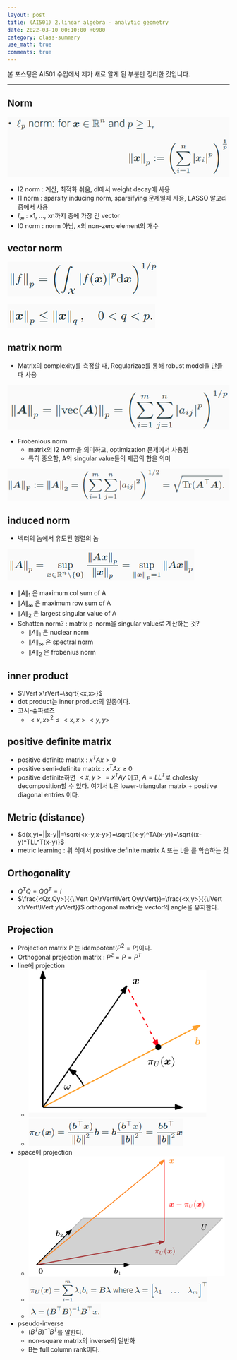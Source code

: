 ```yaml
---
layout: post
title: (AI501) 2.linear algebra - analytic geometry
date: 2022-03-10 00:10:00 +0900
category: class-summary
use_math: true
comments: true
---
```


본 포스팅은 AI501 수업에서 제가 새로 알게 된 부분만 정리한 것입니다.

---

## Norm

![alt text](/public/img/220310/norm.png)

- l2 norm : 계산, 최적화 쉬움, dl에서 weight decay에 사용
- l1 norm : sparsity inducing norm, sparsifying 문제일때 사용, LASSO 알고리즘에서 사용
- $l_{\infty}$ : x1, ..., xn까지 중에 가장 긴 vector
- l0 norm : norm 아님, x의 non-zero element의 개수

## vector norm

![alt text](/public/img/220310/vector_norm.png)

![alt text](/public/img/220310/vector_norm2.png)

## matrix norm

- Matrix의 complexity를 측정할 때, Regularizae를 통해 robust model을 만들 때 사용

![alt text](/public/img/220310/matrix_norm.png)

- Frobenious norm
  - matrix의 l2 norm을 의미하고, optimization 문제에서 사용됨
  - 특히 중요함, A의 singular value들의 제곱의 합을 의미

![alt text](/public/img/220310/frobenious_norm.png)

## induced norm

- 벡터의 놈에서 유도된 행렬의 놈

![alt text](/public/img/220310/induced_norm.png)

- $\lVert A\rVert_1$ 은 maximum col sum of A
- $\lVert A\rVert_\infty$ 은 maximum row sum of A
- $\lVert A\rVert_2$ 은 largest singular value of A
- Schatten norm? : matrix p-norm을 singular value로 계산하는 것?
  - $\lVert A\rVert _1$ 은 nuclear norm
  - $\lVert A\rVert _\infty$ 은 spectral norm
  - $\lVert A\rVert _2$ 은 frobenius norm

## inner product

- $\lVert x\rVert=\sqrt{<x,x>}$
- dot product는 inner product의 일종이다.
- 코시-슈파르츠
  - $<x,x>^2 \leq <x,x><y,y>$

## positive definite matrix

- positive definite matrix : $x^TAx\gt0$
- positive semi-definite matrix : $x^TAx\geq0$
- positive definite하면 $<x,y>=x^TAy$ 이고, $A=LL^T$로 cholesky decomposition할 수 있다. 여기서 L은 lower-triangular matrix + positive diagonal entries 이다.

## Metric (distance)

- $d(x,y)=||x-y||=\sqrt{<x-y,x-y>}=\sqrt{(x-y)^TA(x-y)}=\sqrt{(x-y)^TLL^T(x-y)}$
- metric learning : 위 식에서 positive definite matrix A 또는 L을 를 학습하는 것

## Orthogonality

- $Q^TQ=QQ^T=I$
- $\frac{<Qx,Qy>}{{\lVert Qx\rVert\lVert Qy\rVert}}=\frac{<x,y>}{{\lVert x\rVert\lVert y\rVert}}$ orthogonal matrix는 vector의 angle을 유지한다.

## Projection

- Projection matrix P 는 idempotent($P^2=P$)이다.
- Orthogonal projection matrix : $P^2=P=P^T$
- line에 projection
  - ![alt text](/public/img/220310/line_projection.png)
  - ![alt text](/public/img/220310/line_projection_equation.png)
- space에 projection
  - ![alt text](/public/img/220310/space_projection.png)
  - ![alt text](/public/img/220310/space_projection_equation.png)
  - ![alt text](/public/img/220310/space_projection_equation2.png)
- pseudo-inverse
  - $(B^TB)^{-1}B^T$를 말한다. 
  - non-square matrix의 inverse의 일반화
  - B는 full column rank이다.